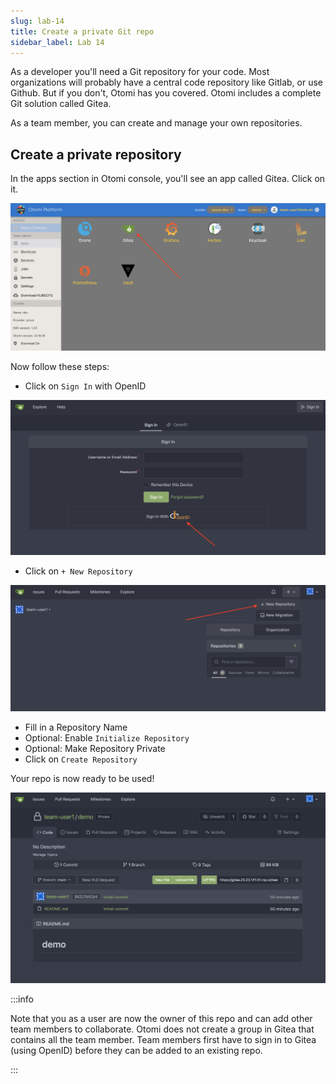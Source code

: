 ```yaml
---
slug: lab-14
title: Create a private Git repo
sidebar_label: Lab 14
---
```


As a developer you'll need a Git repository for your code. Most organizations will probably have a central code repository like Gitlab, or use Github. But if you don't, Otomi has you covered. Otomi includes a complete Git solution called Gitea.

As a team member, you can create and manage your own repositories.

## Create a private repository

In the apps section in Otomi console, you'll see an app called Gitea. Click on it.

![kubecfg](../../img/team-app-gitea.png)

Now follow these steps:

- Click on `Sign In` with OpenID

![kubecfg](../../img/gitea-openid.png)

- Click on `+ New Repository`

![kubecfg](../../img/new-gitea-repo.png)

- Fill in a Repository Name
- Optional: Enable `Initialize Repository`
- Optional: Make Repository Private
- Click on `Create Repository`

Your repo is now ready to be used!

![kubecfg](../../img/new-gitea-repo-ready.png)

:::info

Note that you as a user are now the owner of this repo and can add other team members to collaborate. Otomi does not create a group in Gitea that contains all the team member. Team members first have to sign in to Gitea (using OpenID) before they can be added to an existing repo.

:::

